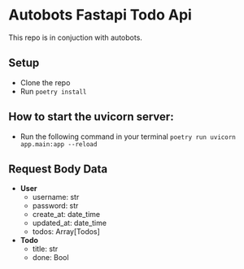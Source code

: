 # Autobots Fastapi Todo Api

This repo is in conjuction with autobots.

## Setup

- Clone the repo
- Run `poetry install`

## How to start the uvicorn server:

- Run the following command in your terminal `poetry run uvicorn app.main:app --reload`

## Request Body Data

- **User**
  - username: str
  - password: str
  - create_at: date_time
  - updated_at: date_time
  - todos: Array[Todos]
- **Todo**
  - title: str
  - done: Bool

